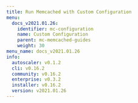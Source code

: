 ```yaml
---
title: Run Memcached with Custom Configuration
menu:
  docs_v2021.01.26:
    identifier: mc-configuration
    name: Custom Configuration
    parent: mc-memcached-guides
    weight: 30
menu_name: docs_v2021.01.26
info:
  autoscaler: v0.1.2
  cli: v0.16.2
  community: v0.16.2
  enterprise: v0.3.2
  installer: v0.16.2
  version: v2021.01.26
---
```


